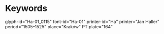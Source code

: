 # Keywords
glyph-id="Ha-01_0115"
font-id="Ha-01"
printer-id="Ha"
printer="Jan Haller"
period="1505–1525"
place="Kraków"
PT plate="164"
